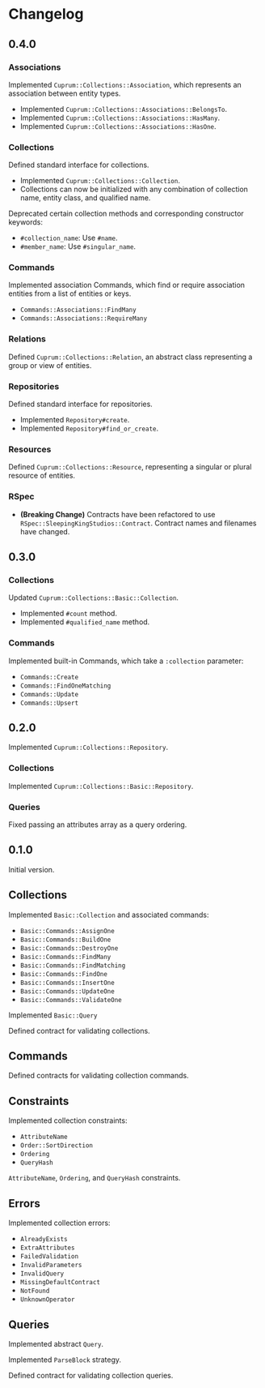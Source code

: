 # Changelog

## 0.4.0

### Associations

Implemented `Cuprum::Collections::Association`, which represents an association between entity types.

- Implemented `Cuprum::Collections::Associations::BelongsTo`.
- Implemented `Cuprum::Collections::Associations::HasMany`.
- Implemented `Cuprum::Collections::Associations::HasOne`.

### Collections

Defined standard interface for collections.

- Implemented `Cuprum::Collections::Collection`.
- Collections can now be initialized with any combination of collection name, entity class, and qualified name.

Deprecated certain collection methods and corresponding constructor keywords:

- `#collection_name`: Use `#name`.
- `#member_name`: Use `#singular_name`.

### Commands

Implemented association Commands, which find or require association entities from a list of entities or keys.

- `Commands::Associations::FindMany`
- `Commands::Associations::RequireMany`

### Relations

Defined `Cuprum::Collections::Relation`, an abstract class representing a group or view of entities.

### Repositories

Defined standard interface for repositories.

- Implemented `Repository#create`.
- Implemented `Repository#find_or_create`.

### Resources

Defined `Cuprum::Collections::Resource`, representing a singular or plural resource of entities.

### RSpec

- **(Breaking Change)** Contracts have been refactored to use `RSpec::SleepingKingStudios::Contract`. Contract names and filenames have changed.

## 0.3.0

### Collections

Updated `Cuprum::Collections::Basic::Collection`.

- Implemented `#count` method.
- Implemented `#qualified_name` method.

### Commands

Implemented built-in Commands, which take a `:collection` parameter:

- `Commands::Create`
- `Commands::FindOneMatching`
- `Commands::Update`
- `Commands::Upsert`

## 0.2.0

Implemented `Cuprum::Collections::Repository`.

### Collections

Implemented `Cuprum::Collections::Basic::Repository`.

### Queries

Fixed passing an attributes array as a query ordering.

## 0.1.0

Initial version.

## Collections

Implemented `Basic::Collection` and associated commands:

- `Basic::Commands::AssignOne`
- `Basic::Commands::BuildOne`
- `Basic::Commands::DestroyOne`
- `Basic::Commands::FindMany`
- `Basic::Commands::FindMatching`
- `Basic::Commands::FindOne`
- `Basic::Commands::InsertOne`
- `Basic::Commands::UpdateOne`
- `Basic::Commands::ValidateOne`

Implemented `Basic::Query`

Defined contract for validating collections.

## Commands

Defined contracts for validating collection commands.

## Constraints

Implemented collection constraints:

- `AttributeName`
- `Order::SortDirection`
- `Ordering`
- `QueryHash`

 `AttributeName`, `Ordering`, and `QueryHash` constraints.

## Errors

Implemented collection errors:

- `AlreadyExists`
- `ExtraAttributes`
- `FailedValidation`
- `InvalidParameters`
- `InvalidQuery`
- `MissingDefaultContract`
- `NotFound`
- `UnknownOperator`

## Queries

Implemented abstract `Query`.

Implemented `ParseBlock` strategy.

Defined contract for validating collection queries.
